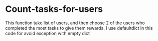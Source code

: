 # Count-tasks-for-users
This function take list of users, and then choose 2 of the users who completed the most tasks to give them rewards.
I use defaultdict in this code for avoid exception with empty dict
